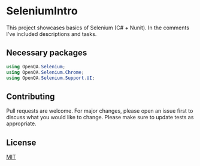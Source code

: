 # SeleniumIntro
This project showcases basics of Selenium (C# + Nunit). In the comments I've included descriptions and tasks.

## Necessary packages
```csharp
using OpenQA.Selenium;
using OpenQA.Selenium.Chrome;
using OpenQA.Selenium.Support.UI; 
```

## Contributing
Pull requests are welcome. For major changes, please open an issue first to discuss what you would like to change.
Please make sure to update tests as appropriate.

## License
[MIT](https://choosealicense.com/licenses/mit/)
